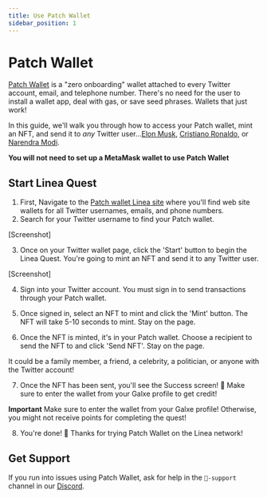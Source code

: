 ```yaml
---
title: Use Patch Wallet
sidebar_position: 1
---
```


# Patch Wallet
[Patch Wallet](https://linea.patchwallet.com/) is a "zero onboarding" wallet attached to every Twitter account, email, and telephone number. There's no need for the user to install a wallet app, deal with gas, or save seed phrases. Wallets that just work!

In this guide, we'll walk you through how to access your Patch wallet, mint an NFT, and send it to *any* Twitter user...[Elon Musk](https://linea.patchwallet.com/twitter:elonmusk), [Cristiano Ronaldo](https://linea.patchwallet.com/twitter:cristiano), or [Narendra Modi](https://linea.patchwallet.com/twitter:narendramodi).

**You will not need to set up a MetaMask wallet to use Patch Wallet**

## Start Linea Quest
1. First, Navigate to the [Patch wallet Linea site](https://linea.patchwallet.com) where you'll find web site wallets for all Twitter usernames, emails, and phone numbers.
1. Search for your Twitter username to find your Patch wallet.

[Screenshot]

3. Once on your Twitter wallet page, click the 'Start' button to begin the Linea Quest. You're going to mint an NFT and send it to any Twitter user.

[Screenshot]

4. Sign into your Twitter account. You must sign in to send transactions through your Patch wallet.

5. Once signed in, select an NFT to mint and click the 'Mint' button. The NFT will take 5-10 seconds to mint. Stay on the page.

6. Once the NFT is minted, it's in your Patch wallet. Choose a recipient to send the NFT to and click 'Send NFT'. Stay on the page.

It could be a family member, a friend, a celebrity, a politician, or anyone with the Twitter account!

7. Once the NFT has been sent, you'll see the Success screen! 🥳 Make sure to enter the wallet from your Galxe profile to get credit!

**Important**
Make sure to enter the wallet from your Galxe profile! Otherwise, you might not receive points for completing the quest!

8. You're done! 🥂 Thanks for trying Patch Wallet on the Linea network!

## Get Support

If you run into issues using Patch Wallet, ask for help in the `🚩-support` channel in our [Discord](https://discord.gg/EAFPKSRyth).
